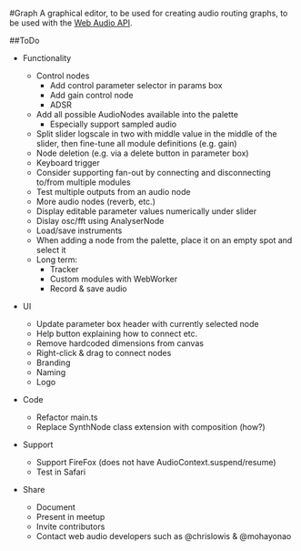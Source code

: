 #Graph
A graphical editor, to be used for creating audio routing graphs,
to be used with the
[Web Audio API](https://developer.mozilla.org/en-US/docs/Web/API/Web_Audio_API).

##ToDo
- Functionality
	- Control nodes
		- Add control parameter selector in params box
		- Add gain control node
		- ADSR
	- Add all possible AudioNodes available into the palette
		- Especially support sampled audio
	- Split slider logscale in two with middle value in the middle of the slider,
		then fine-tune all module definitions (e.g. gain)
	- Node deletion (e.g. via a delete button in parameter box)
	- Keyboard trigger
	- Consider supporting fan-out by connecting and disconnecting to/from multiple modules
	- Test multiple outputs from an audio node
	- More audio nodes (reverb, etc.)
	- Display editable parameter values numerically under slider
	- Dislay osc/fft using AnalyserNode
	- Load/save instruments
	- When adding a node from the palette, place it on an empty
		spot and select it
	- Long term:
		- Tracker
		- Custom modules with WebWorker
		- Record & save audio

- UI
	- Update parameter box header with currently selected node
	- Help button explaining how to connect etc.
	- Remove hardcoded dimensions from canvas
	- Right-click & drag to connect nodes
	- Branding
	- Naming
	- Logo
- Code
	- Refactor main.ts
	- Replace SynthNode class extension with composition (how?)
- Support
	- Support FireFox (does not have AudioContext.suspend/resume)
	- Test in Safari
- Share
	- Document
	- Present in meetup
	- Invite contributors
	- Contact web audio developers such as @chrislowis & @mohayonao
